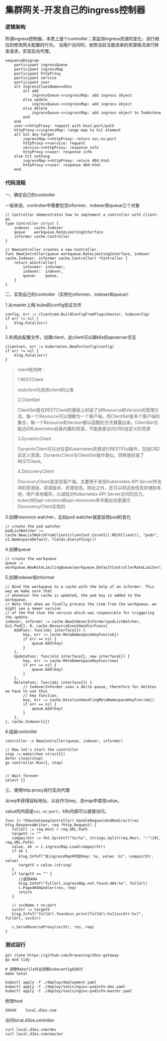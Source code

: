 # 集群网关-开发自己的ingress控制器

### 逻辑架构

所谓ingress控制器，本质上是个controller；其监测ingress资源的变化，进行相应的修改网关配置的行为。
当用户访问时，依照当前注册进来的资源情况进行转发请求，实现反向代理。

```mermaid
sequenceDiagram
    participant ingressQueue
    participant ingressMap
    participant httpProxy
    participant service
    participant user
	alt IngressClassName==d3os
        alt add 
        	ingressQueue->>ingressMap: add ingress object
        else update
        	ingressQueue->>ingressMap: add ingress object
        else delete
        	ingressQueue->>ingressMap: add ingress object to Tombstone
        end
    end
    user->>httpProxy: request with host:port/path
    httpProxy->>ingressMap: range map to hit element
    alt hit any target
        ingressMap->>httpProxy: return svc.ns:port
        httpProxy->>service: request
        service->>httpProxy: response info
        httpProxy->>user: response info
    else hit nothing
        ingressMap->>httpProxy: return 404.html
        httpProxy->>user: response 404.html
    end
```

### 代码流程

一、确定自己的controller

一般来说，controller中需要包含informer、indexer和queue三个对象

```
// Controller demonstrates how to implement a controller with client-go.
type Controller struct {
	indexer  cache.Indexer
	queue    workqueue.RateLimitingInterface
	informer cache.Controller
}

// NewController creates a new Controller.
func NewController(queue workqueue.RateLimitingInterface, indexer cache.Indexer, informer cache.Controller) *Controller {
	return &Controller{
		informer: informer,
		indexer:  indexer,
		queue:    queue,
	}
}
```

二、实现自己的controller（实例化informer、indexer和queue）

1.从master上掏.kube的config验证文件

```
config, err := clientcmd.BuildConfigFromFlags(master, kubeconfig)
if err != nil {
    klog.Fatal(err)
}
```

2.利用此配置文件，创建client，此client可以跟k8s的apiserver交互

```
clientset, err := kubernetes.NewForConfig(config)
if err != nil {
    klog.Fatal(err)
}
```

> client有四种：
>
> 1.RESTClient
>
> restclient为其他client的父类
>
> 2.ClientSet
>
> ClientSet是在RESTClient的基础上封装了对Resource和Version的管理方法。每一个Resource可以理解为一个客户端，而ClientSet是多个客户端的集合，每一个Resource和Version都以函数的方式暴露出来。ClientSer仅能访问Kubernetes自身内置的资源，不能直接访问CRD自定义的资源
>
> 3.DynamicClient
>
> DynamicClient可以对任意Kubernetes资源进行RESTFful操作，包括CRD自定义资源。DynamicClient与ClientSet操作类似，同样是封装了RESTClient。
>
> 4.DiscoveryClient
>
> DiscoveryClient是发现客户端，主要用于发现Kubernetes API Server所支持的资源组、资源版本、资源信息。除此之外，还可以将这些信息存储到本地，用户本地缓存，以减轻对Kubernetes API Server访问的压力。kubectl的api-versions和api-resources命令输出也是通过DiscoversyClient实现的

3.创建resource watcher，比如pod watcher就是监控pod的变化

```
// create the pod watcher
podListWatcher := cache.NewListWatchFromClient(clientset.CoreV1().RESTClient(), "pods", v1.NamespaceDefault, fields.Everything())
```

4.创建queue

```
// create the workqueue
queue := workqueue.NewRateLimitingQueue(workqueue.DefaultControllerRateLimiter())
```

5.创建indexer和informer

```
// Bind the workqueue to a cache with the help of an informer. This way we make sure that
// whenever the cache is updated, the pod key is added to the workqueue.
// Note that when we finally process the item from the workqueue, we might see a newer version
// of the Pod than the version which was responsible for triggering the update.
indexer, informer := cache.NewIndexerInformer(podListWatcher, &v1.Pod{}, 0, cache.ResourceEventHandlerFuncs{
    AddFunc: func(obj interface{}) {
        key, err := cache.MetaNamespaceKeyFunc(obj)
        if err == nil {
            queue.Add(key)
        }
    },
    UpdateFunc: func(old interface{}, new interface{}) {
        key, err := cache.MetaNamespaceKeyFunc(new)
        if err == nil {
            queue.Add(key)
        }
    },
    DeleteFunc: func(obj interface{}) {
        // IndexerInformer uses a delta queue, therefore for deletes we have to use this
        // key function.
        key, err := cache.DeletionHandlingMetaNamespaceKeyFunc(obj)
        if err == nil {
            queue.Add(key)
        }
    },
}, cache.Indexers{})
```

6.组装controller

```
controller := NewController(queue, indexer, informer)

// Now let's start the controller
stop := make(chan struct{})
defer close(stop)
go controller.Run(1, stop)


// Wait forever
select {}
```

三、使用http.proxy进行反向代理

从req中获得目标地址，以此作为key，去map中查找value。

value的内容是`svc.ns:port`，k8s内部可以直接访问。

```
func (c *D3osGatewayController) HandleRequestAndRedirect(res http.ResponseWriter, req *http.Request) {
   fullUrl := req.Host + req.URL.Path
   targetV := ""
   compairStr := fmt.Sprintf("%s/%s", strings.Split(req.Host, ":")[0], req.URL.Path)
   value, ok := c.ingressMap.Load(compairStr)
   if ok {
      klog.Infof("在ingressMap中找到key: %s, value: %s", compairStr, value)
      targetV = value.(string)
   }
   if targetV == "" {
      //返回404
      klog.Infof("fullUrl.ingressMap.not.found.404:%v", fullUrl)
      c.Page404Handler(res, req)
      return
   }

   // svcName + ns:port
   svcStr := targetV
   klog.Infof("fullUrl.foundsvc.print[fullUrl:%v][svcStr:%v]", fullUrl, svcStr)

   c.ServeReverseProxy(svcStr, res, req)
}
```

### 测试运行

```shell
git clone https://github.com/Dravening/d3os-gateway
go mod tidy
```

```shell
# 调整Makefile并且调整kubeconfig后执行
make total
```

```
kubectl apply -f ./deploy/deployment.yaml
kubectl apply -f ./deploy/tools/nginx-podinfo-dev.yaml
kubectl apply -f ./deploy/tools/nginx-podinfo-master.yaml
```

修改host

```
XXXXX    local.d3os.com
```

访问local.d3os.com/dev

```
curl local.d3os.com/dev
curl local.d3os.com/master
```